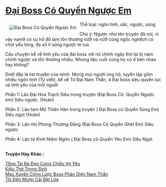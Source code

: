 <a href="https://utruyen.com/dai-boss-co-quyen-nguoc-em/17574/" title="Đại Boss Có Quyền Ngược Em"><h1>Đại Boss Có Quyền Ngược Em</h1></a><div style="display:table"><img align="right" style="float: left; padding: 10px;" src="https://utruyen.com/images/story/200x260/dai-boss-co-quyen-nguoc-em.jpg" alt="Đại Boss Có Quyền Ngược Em">Thể loại: ngôn tình, sắc, ngược, sủng<p></p>Chú ý: Ngược như tên truyện đã nói, vì vậy nam9 có sự hồ đồ làm tổn thương nữ9 và nữ9 cũng ngốc nghếch có chút yếu lòng, đa số ít sũng ngược te tua<p></p>Câu chuyện kể về tình yêu của đại boss với nữ chính ngây thơ lại bị nam chính ngược và tổn thương nhiều. Nhưng liệu cuối cùng họ có ở bên nhau hay không?<p></p>Dưới đây là list truyện của mình. Mong mọi người ủng hộ, tuyển tập gồm nhiều ngôn tình (Tự viết), kể về Tứ Đại Nam Thần, 4 Đại boss siêu quyền lực và tình yêu của mỗi người<p></p>Phần 1: Lão Đại Hoa Trạch Siêu trong truyện (Đại Boss Có  Quyền Ngược em) Siêu ngược. (Hoàn)<p></p>Phần 2: Lão tam Mộ Thiên Hàn trong truyện ( Đại Boss có Quyền Sủng Em) Siêu ngọt (Hoàn)<p></p>Phần 3: Lão nhị Phong Thượng Đằng (Đại Boss Có Quyền Ghét Em) Siêu ngược<p></p>Phần 4: Lão tứ Kình Niệm Ngôn ( Đại Boss có Quyền Yêu Em) Siêu Ngọt</div><p><br><b>Truyện Hay Khác :</b></p><a href="https://utruyen.com/tong-tai-ba-dao-cung-chieu-vo-yeu/25055/" alt="Tổng Tài Bá Đạo Cưng Chiều Vợ Yêu">Tổng Tài Bá Đạo Cưng Chiều Vợ Yêu</a><br/><a href="https://github.com/quanluxury/ngontinhhot/tree/master/truyenhay/18912/" alt="Kiều Thê Trọng Sinh">Kiều Thê Trọng Sinh</a><br/><a href="https://www.flickr.com/photos/184340401@N07/48762678263/" alt="Mau Xuyên Công Lược Boss Phản Diện Nam Thần">Mau Xuyên Công Lược Boss Phản Diện Nam Thần</a><br/><a href="https://github.com/quanluxury/dammy/tree/master/truyenhay/22194/" alt="Tôi Đến Mượn Cái Bật Lửa">Tôi Đến Mượn Cái Bật Lửa</a><br/>
